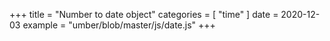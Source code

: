 +++
title = "Number to date object"
categories = [ "time" ]
date = 2020-12-03
example = "umber/blob/master/js/date.js"
+++
